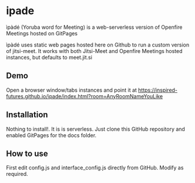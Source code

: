 # ipade
ìpàdé (Yoruba word for Meeting) is a web-serverless version of Openfire Meetings hosted on GitPages

ìpàdé uses static web pages hosted here on Github to run a custom version of jitsi-meet. It works with both Jitsi-Meet and Openfire Meetings hosted instances, but defaults to meet.jit.si

## Demo
Open a browser window/tabs instances and point it at https://inspired-futures.github.io/ipade/index.html?room=AnyRoomNameYouLike

## Installation
Nothing to install!. It is is serverless. Just clone this GitHub repository and enabled GitPages for the docs folder. 

## How to use
First edit config.js and interface_config.js directly from GitHub. Modify as required.
